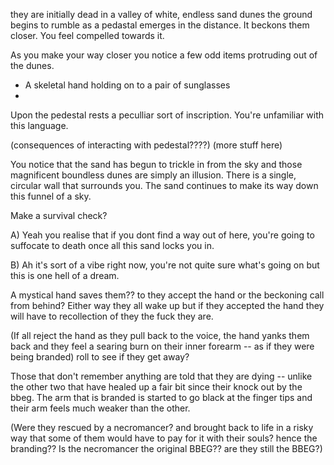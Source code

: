 they are initially dead
in a valley of white, endless sand dunes
the ground begins to rumble as a pedastal emerges in the distance. It beckons them closer. You feel compelled towards it.

As you make your way closer you notice a few odd items protruding out of the dunes. 
- A skeletal hand holding on to a pair of sunglasses
- 
Upon the pedestal rests a peculliar sort of inscription. You're unfamiliar with this language.

(consequences of interacting with pedestal????)
(more stuff here)

You notice that the sand has begun to trickle in from the sky and those magnificent boundless dunes are simply an illusion. There is a single, circular wall that surrounds you. The sand continues to make its way down this funnel of a sky. 

Make a survival check? 

A) Yeah you realise that if you dont find a way out of here, you're going to suffocate to death once all this sand locks you in.

B) Ah it's sort of a vibe right now, you're not quite sure what's going on but this is one hell of a dream. 


A mystical hand saves them?? to they accept the hand or the beckoning call from behind? Either way they all wake up but if they accepted the hand they will have to recollection of they the fuck they are.

(If all reject the hand as they pull back to the voice, the hand yanks them back and they feel a searing burn on their inner forearm -- as if they were being branded) roll to see if they get away?

Those that don't remember anything are told that they are dying -- unlike the other two that have healed up a fair bit since their knock out by the bbeg. The arm that is branded is started to go black at the finger tips and their arm feels much weaker than the other. 


(Were they rescued by a necromancer? and brought back to life in a risky way that some of them would have to pay for it with their souls? hence the branding?? Is the necromancer the original BBEG?? are they still the BBEG?)